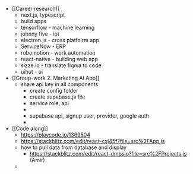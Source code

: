 - [[Career research]]
	- next.js, typescript
	- build apps
	- tensorflow - machine learning
	- johnny five - iot
	- electron.js - cross platfolrm app
	- ServiceNow - ERP
	- robomotion - work automation
	- react-native - building web app
	- sizze.io - translate figma to code
	- uihut - ui
- [[Group-work 2: Marketing AI App]]
	- share api key in all components
		- create config folder
		- create supabase.js file
		- service role, api
		-
		- supabase api, signup user, provider, google auth
		-
- [[Code along]]
	- https://playcode.io/1369504
	- https://stackblitz.com/edit/react-cxj45f?file=src%2FApp.js
	- how to pull data from database and display
		- https://stackblitz.com/edit/react-dmbsio?file=src%2FProjects.js (Amir)
	-